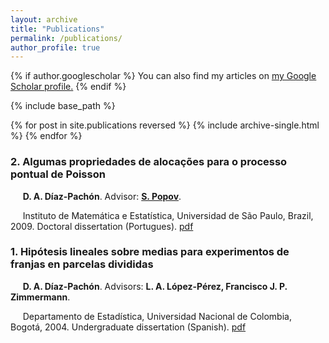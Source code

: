 ```yaml
---
layout: archive
title: "Publications"
permalink: /publications/
author_profile: true
---
```


{% if author.googlescholar %}
  You can also find my articles on <u><a href="{{author.googlescholar}}">my Google Scholar profile</a>.</u>
{% endif %}

{% include base_path %}

{% for post in site.publications reversed %}
  {% include archive-single.html %}
{% endfor %}

### 2. Algumas propriedades de alocações para o processo pontual de Poisson
&nbsp;&nbsp;&nbsp;&nbsp; **D. A. Díaz-Pachón**. Advisor: **[S. Popov](https://www.fc.up.pt/pessoas/serguei.popov/)**.

&nbsp;&nbsp;&nbsp;&nbsp; Instituto de Matemática e Estatística, Universidad de São Paulo, Brazil, 2009. Doctoral dissertation (Portugues). [pdf](https://danielandresgp.github.io/files/TesisDoutorado.pdf)

### 1. Hipótesis lineales sobre medias para experimentos de franjas en parcelas divididas
&nbsp;&nbsp;&nbsp;&nbsp; **D. A. Díaz-Pachón**. Advisors: **L. A. López-Pérez, Francisco J. P. Zimmermann**.

&nbsp;&nbsp;&nbsp;&nbsp; Departamento de Estadística, Universidad Nacional de Colombia, Bogotá, 2004. Undergraduate dissertation (Spanish). [pdf](https://danielandresgp.github.io/files/TesisPregrado.pdf)

